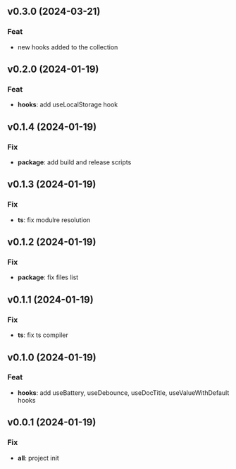 ## v0.3.0 (2024-03-21)

### Feat

- new hooks added to the collection

## v0.2.0 (2024-01-19)

### Feat

- **hooks**: add useLocalStorage hook

## v0.1.4 (2024-01-19)

### Fix

- **package**: add build and release scripts

## v0.1.3 (2024-01-19)

### Fix

- **ts**: fix modulre resolution

## v0.1.2 (2024-01-19)

### Fix

- **package**: fix files list

## v0.1.1 (2024-01-19)

### Fix

- **ts**: fix ts compiler

## v0.1.0 (2024-01-19)

### Feat

- **hooks**: add useBattery, useDebounce, useDocTitle, useValueWithDefault hooks

## v0.0.1 (2024-01-19)

### Fix

- **all**: project init
